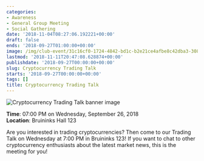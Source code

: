 ```yaml
---
categories:
- Awareness
- General Group Meeting
- Social Gathering
date: '2018-11-04T08:27:06.192221+00:00'
draft: false
ends: '2018-09-27T01:00:00+00:00'
image: /img/club-event/31c16cf0-1724-4842-bd1c-b2e21ce4afbe8c42dba3-3086-44fb-a956-a2b8def37c35.png
lastmod: '2018-11-11T20:47:08.628874+00:00'
publishdate: '2018-09-27T00:00:00+00:00'
slug: Cryptocurrency Trading Talk
starts: '2018-09-27T00:00:00+00:00'
tags: []
title: Cryptocurrency Trading Talk
---
```


<img src="/img/club-event/31c16cf0-1724-4842-bd1c-b2e21ce4afbe8c42dba3-3086-44fb-a956-a2b8def37c35.png" alt="Cryptocurrency Trading Talk banner image" /><br>
    <p class="eventInfo">
        <strong>Time</strong>: 07:00 PM on Wednesday, September 26, 2018<br>
        <strong>Location</strong>: Bruininks Hall 123
    </p>
    <p>Are you interested in trading cryptocurrencies? Then come to our Trading Talk on Wednesday at 7:00 PM in Bruininks 123! If you want to chat to other cryptocurrency enthusiasts about the latest market news, this is the meeting for you!</p>
<p>&nbsp;</p>